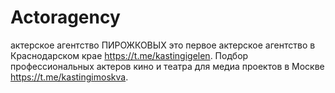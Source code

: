 # Actoragency
актерское агентство ПИРОЖКОВЫХ это первое актерское агентство в Краснодарском крае https://t.me/kastingigelen. Подбор профессиональных актеров кино и театра для медиа проектов в Москве https://t.me/kastingimoskva. 
